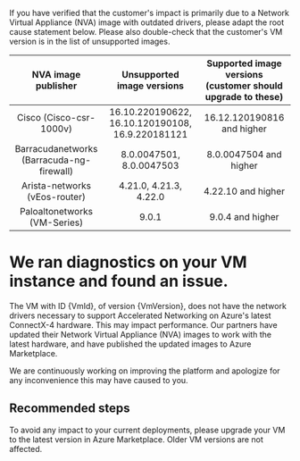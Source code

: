 <properties
pageTitle="Network Virtual Appliance (NVA) VM image with outdated drivers "
description="The VM is a Network Virtual Appliance (NVA) image with outdated network drivers."
infoBubbleText="VM image needs to be updated. See details on the right"
service="microsoft.compute"
resource="virtualmachines"
authors="rkrir"
ms.author="krisragh"
displayOrder="19"
articleId="AccelNetNvaCx4Insight"
diagnosticScenario="AccelNetNvaCx4Insight"
selfHelpType="resource"
supportTopicIds=""
cloudEnvironments="Public"
/>

If you have verified that the customer's impact is primarily due to a Network Virtual Appliance (NVA) image with outdated drivers, please adapt the root cause statement below. Please also double-check that the customer's VM version is in the list of unsupported images.

**NVA image publisher**|**Unsupported image versions**|**Supported image versions (customer should upgrade to these)**
:-----:|:-----:|:-----:
Cisco (Cisco-csr-1000v)|16.10.220190622, 16.10.120190108, 16.9.220181121|16.12.120190816 and higher
Barracudanetworks (Barracuda-ng-firewall)|8.0.0047501, 8.0.0047503|8.0.0047504 and higher
Arista-networks (vEos-router)|4.21.0, 4.21.3, 4.22.0|4.22.10 and higher
Paloaltonetworks (VM-Series)|9.0.1|9.0.4 and higher


# We ran diagnostics on your VM instance and found an issue. 

The VM with ID {VmId}, of version {VmVersion}, does not have the network drivers necessary to support Accelerated Networking on Azure's latest ConnectX-4 hardware. This may impact performance. Our partners have updated their Network Virtual Appliance (NVA) images to work with the latest hardware, and have published the updated images to Azure Marketplace. 

We are continuously working on improving the platform and apologize for any inconvenience this may have caused to you.

## **Recommended steps**

To avoid any impact to your current deployments, please upgrade your VM to the latest version in Azure Marketplace. Older VM versions are not affected.
